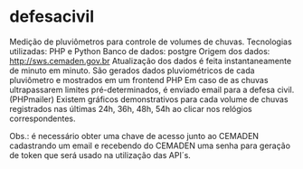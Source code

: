 # defesacivil
Medição de pluviômetros para controle de volumes de chuvas.
Tecnologias utilizadas: PHP e Python
Banco de dados: postgre
Origem dos dados: http://sws.cemaden.gov.br
Atualização dos dados é feita instantaneamente de minuto em minuto.
São gerados dados pluviométricos de cada pluviômetro e mostrados em um frontend PHP
Em caso de as chuvas ultrapassarem limites pré-determinados, é enviado email para a defesa civil.(PHPmailer)
Existem gráficos demonstrativos para cada volume de chuvas registrados nas últimas 24h, 36h, 48h, 54h ao clicar nos relógios correspondentes.

Obs.: é necessário obter uma chave de acesso junto ao CEMADEN cadastrando um email e recebendo do CEMADEN uma senha para geração 
de token que será usado na utilização das API´s.


